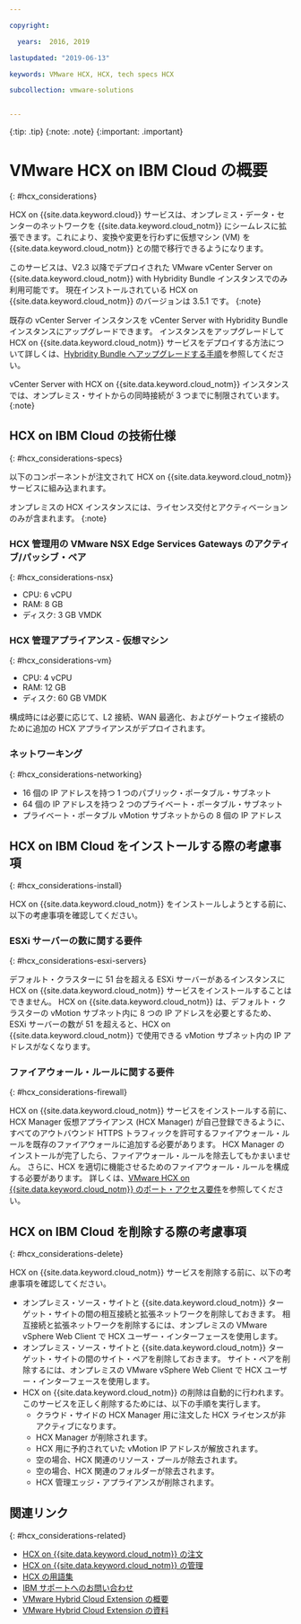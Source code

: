 ```yaml
---

copyright:

  years:  2016, 2019

lastupdated: "2019-06-13"

keywords: VMware HCX, HCX, tech specs HCX

subcollection: vmware-solutions


---
```


{:tip: .tip}
{:note: .note}
{:important: .important}

# VMware HCX on IBM Cloud の概要
{: #hcx_considerations}

HCX on {{site.data.keyword.cloud}} サービスは、オンプレミス・データ・センターのネットワークを {{site.data.keyword.cloud_notm}} にシームレスに拡張できます。これにより、変換や変更を行わずに仮想マシン (VM) を {{site.data.keyword.cloud_notm}} との間で移行できるようになります。

このサービスは、V2.3 以降でデプロイされた VMware vCenter Server on {{site.data.keyword.cloud_notm}} with Hybridity Bundle インスタンスでのみ利用可能です。 現在インストールされている HCX on {{site.data.keyword.cloud_notm}} のバージョンは 3.5.1 です。
{:note}

既存の vCenter Server インスタンスを vCenter Server with Hybridity Bundle インスタンスにアップグレードできます。 インスタンスをアップグレードして HCX on {{site.data.keyword.cloud_notm}} サービスをデプロイする方法について詳しくは、[Hybridity Bundle へアップグレードする手順](/docs/services/vmwaresolutions/vcenter?topic=vmware-solutions-vc_upgrade-lic#vc_upgrade-lic-procedure-upgrade-to-hybridity)を参照してください。

vCenter Server with HCX on {{site.data.keyword.cloud_notm}} インスタンスでは、オンプレミス・サイトからの同時接続が 3 つまでに制限されています。
{:note}

## HCX on IBM Cloud の技術仕様
{: #hcx_considerations-specs}

以下のコンポーネントが注文されて HCX on {{site.data.keyword.cloud_notm}} サービスに組み込まれます。

オンプレミスの HCX インスタンスには、ライセンス交付とアクティベーションのみが含まれます。
{:note}

### HCX 管理用の VMware NSX Edge Services Gateways のアクティブ/パッシブ・ペア
{: #hcx_considerations-nsx}

* CPU: 6 vCPU
* RAM: 8 GB
* ディスク: 3 GB VMDK

### HCX 管理アプライアンス - 仮想マシン
{: #hcx_considerations-vm}

* CPU: 4 vCPU
* RAM: 12 GB
* ディスク: 60 GB VMDK

構成時には必要に応じて、L2 接続、WAN 最適化、およびゲートウェイ接続のために追加の HCX アプライアンスがデプロイされます。

### ネットワーキング
{: #hcx_considerations-networking}

* 16 個の IP アドレスを持つ 1 つのパブリック・ポータブル・サブネット
* 64 個の IP アドレスを持つ 2 つのプライベート・ポータブル・サブネット
* プライベート・ポータブル vMotion サブネットからの 8 個の IP アドレス

## HCX on IBM Cloud をインストールする際の考慮事項
{: #hcx_considerations-install}

HCX on {{site.data.keyword.cloud_notm}} をインストールしようとする前に、以下の考慮事項を確認してください。

### ESXi サーバーの数に関する要件
{: #hcx_considerations-esxi-servers}

デフォルト・クラスターに 51 台を超える ESXi サーバーがあるインスタンスに HCX on {{site.data.keyword.cloud_notm}} サービスをインストールすることはできません。 HCX on {{site.data.keyword.cloud_notm}} は、デフォルト・クラスターの vMotion サブネット内に 8 つの IP アドレスを必要とするため、ESXi サーバーの数が 51 を超えると、HCX on {{site.data.keyword.cloud_notm}} で使用できる vMotion サブネット内の IP アドレスがなくなります。

### ファイアウォール・ルールに関する要件
{: #hcx_considerations-firewall}

HCX on {{site.data.keyword.cloud_notm}} サービスをインストールする前に、HCX Manager 仮想アプライアンス (HCX Manager) が自己登録できるように、すべてのアウトバウンド HTTPS トラフィックを許可するファイアウォール・ルールを既存のファイアウォールに追加する必要があります。 HCX Manager のインストールが完了したら、ファイアウォール・ルールを除去してもかまいません。 さらに、HCX を適切に機能させるためのファイアウォール・ルールを構成する必要があります。 詳しくは、[VMware HCX on {{site.data.keyword.cloud_notm}} のポート・アクセス要件](/docs/services/vmwaresolutions/services?topic=vmware-solutions-hcx-archi-port-req#hcx-archi-port-req)を参照してください。

## HCX on IBM Cloud を削除する際の考慮事項
{: #hcx_considerations-delete}

HCX on {{site.data.keyword.cloud_notm}} サービスを削除する前に、以下の考慮事項を確認してください。
* オンプレミス・ソース・サイトと {{site.data.keyword.cloud_notm}} ターゲット・サイトの間の相互接続と拡張ネットワークを削除しておきます。 相互接続と拡張ネットワークを削除するには、オンプレミスの VMware vSphere Web Client で HCX ユーザー・インターフェースを使用します。
* オンプレミス・ソース・サイトと {{site.data.keyword.cloud_notm}} ターゲット・サイトの間のサイト・ペアを削除しておきます。 サイト・ペアを削除するには、オンプレミスの VMware vSphere Web Client で HCX ユーザー・インターフェースを使用します。
* HCX on {{site.data.keyword.cloud_notm}} の削除は自動的に行われます。 このサービスを正しく削除するためには、以下の手順を実行します。
   * クラウド・サイドの HCX Manager 用に注文した HCX ライセンスが非アクティブになります。
   * HCX Manager が削除されます。
   * HCX 用に予約されていた vMotion IP アドレスが解放されます。
   * 空の場合、HCX 関連のリソース・プールが除去されます。
   * 空の場合、HCX 関連のフォルダーが除去されます。
   * HCX 管理エッジ・アプライアンスが削除されます。

## 関連リンク
{: #hcx_considerations-related}

* [HCX on {{site.data.keyword.cloud_notm}} の注文](/docs/services/vmwaresolutions/services?topic=vmware-solutions-hcx_ordering)
* [HCX on {{site.data.keyword.cloud_notm}} の管理](/docs/services/vmwaresolutions/services?topic=vmware-solutions-managinghcx)
* [HCX の用語集](/docs/services/vmwaresolutions/services?topic=vmware-solutions-hcx_glossary)
* [IBM サポートへのお問い合わせ](/docs/services/vmwaresolutions/vmonic?topic=vmware-solutions-trbl_support)
* [VMware Hybrid Cloud Extension の概要](https://cloud.vmware.com/vmware-hcx)
* [VMware Hybrid Cloud Extension の資料](https://cloud.vmware.com/vmware-hcx/resources)
